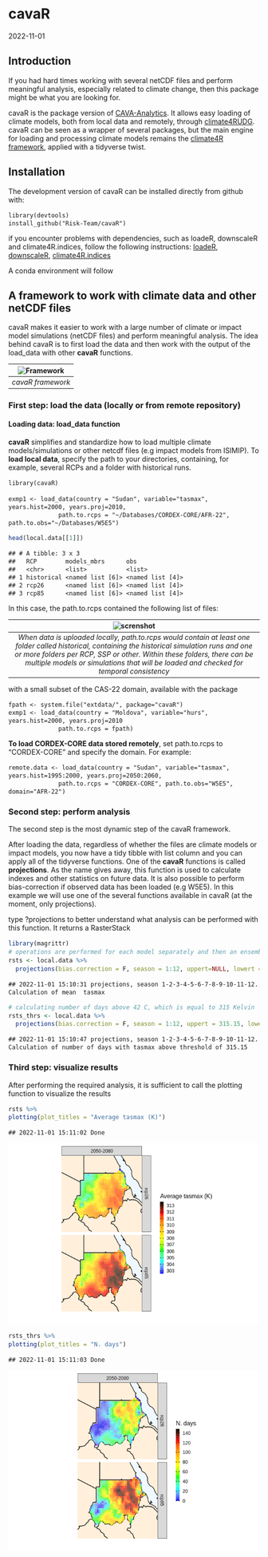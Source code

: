 cavaR
================
2022-11-01

## Introduction

If you had hard times working with several netCDF files and perform
meaningful analysis, especially related to climate change, then this
package might be what you are looking for.

cavaR is the package version of
[CAVA-Analytics](https://github.com/Risk-Team/CAVA-Analytics). It allows
easy loading of climate models, both from local data and remotely,
through
[climate4RUDG](https://github.com/SantanderMetGroup/climate4R.UDG).
cavaR can be seen as a wrapper of several packages, but the main engine
for loading and processing climate models remains the [climate4R
framework](https://github.com/SantanderMetGroup/climate4R), applied with
a tidyverse twist.

## Installation

The development version of cavaR can be installed directly from github
with:

    library(devtools)
    install_github("Risk-Team/cavaR")

if you encounter problems with dependencies, such as loadeR, downscaleR
and climate4R.indices, follow the following instructions:
[loadeR](https://github.com/SantanderMetGroup/loadeR),
[downscaleR](https://github.com/SantanderMetGroup/downscaleR),
[climate4R.indices](https://github.com/SantanderMetGroup/climate4R.indices)

A conda environment will follow

## A framework to work with climate data and other netCDF files

cavaR makes it easier to work with a large number of climate or impact
model simulations (netCDF files) and perform meaningful analysis. The
idea behind cavaR is to first load the data and then work with the
output of the load_data with other **cavaR** functions.

| ![Framework](https://user-images.githubusercontent.com/40058235/199256415-ed32c42b-e2f8-48e0-b4fe-558de6612038.png) |
|:-------------------------------------------------------------------------------------------------------------------:|
|                                                  *cavaR framework*                                                  |

### First step: load the data (locally or from remote repository)

#### Loading data: load_data function

**cavaR** simplifies and standardize how to load multiple climate
models/simulations or other netcdf files (e.g impact models from
ISIMIP). To **load local data**, specify the path to your directories,
containing, for example, several RCPs and a folder with historical runs.

    library(cavaR)

    exmp1 <- load_data(country = "Sudan", variable="tasmax", years.hist=2000, years.proj=2010,
                  path.to.rcps = "~/Databases/CORDEX-CORE/AFR-22", path.to.obs="~/Databases/W5E5")

``` r
head(local.data[[1]])
```

    ## # A tibble: 3 x 3
    ##   RCP        models_mbrs      obs             
    ##   <chr>      <list>           <list>          
    ## 1 historical <named list [6]> <named list [4]>
    ## 2 rcp26      <named list [6]> <named list [4]>
    ## 3 rcp85      <named list [6]> <named list [4]>

In this case, the path.to.rcps contained the following list of files:

|                                                                                                  ![screnshot](https://user-images.githubusercontent.com/40058235/199230403-5d252400-e543-42ea-89bd-297d777ee6a4.png)                                                                                                   |
|:----------------------------------------------------------------------------------------------------------------------------------------------------------------------------------------------------------------------------------------------------------------------------------------------------------------------:|
| *When data is uploaded locally, path.to.rcps would contain at least one folder called historical, containing the historical simulation runs and one or more folders per RCP, SSP or other. Within these folders, there can be multiple models or simulations that will be loaded and checked for temporal consistency* |

with a small subset of the CAS-22 domain, available with the package


    fpath <- system.file("extdata/", package="cavaR")
    exmp1 <- load_data(country = "Moldova", variable="hurs", years.hist=2000, years.proj=2010
                  path.to.rcps = fpath)

**To load CORDEX-CORE data stored remotely**, set path.to.rcps to
“CORDEX-CORE” and specify the domain. For example:


    remote.data <- load_data(country = "Sudan", variable="tasmax", years.hist=1995:2000, years.proj=2050:2060,
                  path.to.rcps = "CORDEX-CORE", path.to.obs="W5E5", domain="AFR-22")

### Second step: perform analysis

The second step is the most dynamic step of the cavaR framework.

After loading the data, regardless of whether the files are climate
models or impact models, you now have a tidy tibble with list column and
you can apply all of the tidyverse functions. One of the **cavaR**
functions is called **projections**. As the name gives away, this
function is used to calculate indexes and other statistics on future
data. It is also possible to perform bias-correction if observed data
has been loaded (e.g W5E5). In this example we will use one of the
several functions available in cavaR (at the moment, only projections).

type ?projections to better understand what analysis can be performed
with this function. It returns a RasterStack

``` r
library(magrittr)
# operations are performed for each model separately and then an ensemble mean is made
rsts <- local.data %>%  
  projections(bias.correction = F, season = 1:12, uppert=NULL, lowert = NULL, consecutive = F)
```

    ## 2022-11-01 15:10:31 projections, season 1-2-3-4-5-6-7-8-9-10-11-12. Calculation of mean  tasmax

``` r
# calculating number of days above 42 C, which is equal to 315 Kelvin
rsts_thrs <- local.data %>% 
  projections(bias.correction = F, season = 1:12, uppert = 315.15, lowert = NULL, consecutive = F)
```

    ## 2022-11-01 15:10:47 projections, season 1-2-3-4-5-6-7-8-9-10-11-12. Calculation of number of days with tasmax above threshold of 315.15

### Third step: visualize results

After performing the required analysis, it is sufficient to call the
plotting function to visualize the results

``` r
rsts %>%
plotting(plot_titles = "Average tasmax (K)")
```

    ## 2022-11-01 15:11:02 Done

![](README_files/figure-gfm/unnamed-chunk-4-1.png)<!-- -->

``` r
rsts_thrs %>%
plotting(plot_titles = "N. days")
```

    ## 2022-11-01 15:11:03 Done

![](README_files/figure-gfm/unnamed-chunk-4-2.png)<!-- -->
